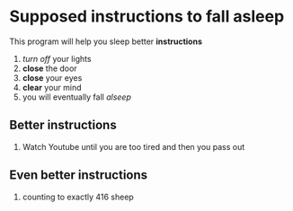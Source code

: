 # Supposed instructions to fall asleep

This program will help you sleep better
**instructions**

1. _turn off_ your lights
2. **close** the door
3. **close** your eyes
4. **clear** your mind
5. you will eventually fall _alseep_

## Better instructions

1. Watch Youtube until you are too tired and then you pass out

## Even better instructions 

1. counting to exactly 416 sheep
